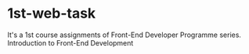 # 1st-web-task
It's a 1st course assignments of Front-End Developer Programme series. 
Introduction to Front-End Development 
